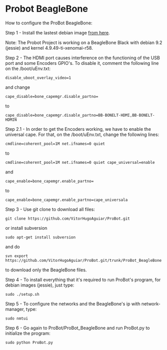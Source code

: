 # Probot BeagleBone

How to configure the ProBot BeagleBone:

Step 1 - Install the lastest debian image [from here](https://beagleboard.org/latest-images). 

Note: The Probot Project is working on a BeagleBone Black with debian 9.2 (jessie) and kernel 4.9.49-ti-xenomai-r58. 

Step 2 - The HDMI port causes interference on the functioning of the USB port and some Encoders GPIO's. To disable it, comment the following line on the /boot/uEnv.txt:

	disable_uboot_overlay_video=1

and change
    
	cape_disable=bone_capemgr.disable_partno=
to

	cape_disable=bone_capemgr.disable_partno=BB-BONELT-HDMI,BB-BONELT-HDMIN

Step 2.1 - In order to get the Encoders working, we have to enable the universal cape. For that, on the /boot/uEnv.txt, change the following lines:

	cmdline=coherent_pool=1M net.ifnames=0 quiet

to 

	cmdline=coherent_pool=1M net.ifnames=0 quiet cape_universal=enable

and

	cape_enable=bone_capemgr.enable_partno=
to

	cape_enable=bone_capemgr.enable_partno=cape_universala
	

Step 3 - Use git clone to download all files:
	
	git clone https://github.com/VitorHugoAguiar/ProBot.git

or install subversion
	
	sudo apt-get install subversion

and do
	
	svn export https://github.com/VitorHugoAguiar/ProBot.git/trunk/ProBot_BeagleBone

to download only the BeagleBone files. 

	
Step 4  - To install everything that it's required to run ProBot's program, for debian images (jessie), just type:
	
	sudo ./setup.sh


Step 5 - To configure the networks and the BeagleBone's ip with network-manager, type:

	sudo nmtui	
	

Step 6 - Go again to ProBot/ProBot_BeagleBone and run ProBot.py to initialize the program:

	sudo python ProBot.py

